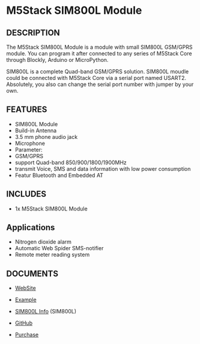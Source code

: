 # M5Stack SIM800L Module

## DESCRIPTION

The M5Stack SIM800L Module is a module with small SIM800L GSM/GPRS
module. You can program it after connected to any series of M5Stack Core
through Blockly, Arduino or MicroPython.

SIM800L is a complete Quad-band GSM/GPRS solution. SIM800L moudle could
be connected with M5Stack Core via a serial port named USART2.
Absolutely, you also can change the serial port number with jumper by
your own.

## FEATURES

-  SIM800L Module
-  Build-in Antenna
-  3.5 mm phone audio jack
-  Microphone
-  Parameter:
-  GSM/GPRS
-  support Quad-band 850/900/1800/1900MHz
-  transmit Voice, SMS and data information with low power consumption
-  Featur Bluetooth and Embedded AT

## INCLUDES

-  1x M5Stack SIM800L Module

## Applications

-  Nitrogen dioxide alarm
-  Automatic Web Spider SMS-notifier
-  Remote meter reading system

## DOCUMENTS

-  [WebSite](https://m5stack.com)
-  [Example](https://github.com/m5stack/M5Stack/tree/master/examples)
-  [SIM800L Info](http://simcomm2m.com/En/module/detail.aspx?id=138)
   (SIM800L)
-  [GitHub](https://github.com/m5stack/M5Stack)

- [Purchase](https://www.aliexpress.com/store/product/M5Stack-Official-In-Stock-GSM-Module-SIM800L-Stackable-IoT-Development-Board-for-Arduino-ESP32-with-MIC/3226069_32843211923.html?spm=2114.12010615.8148356.20.25e96be7xE1y22.html)
